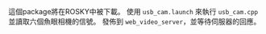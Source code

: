 這個package將在ROSKY中被下載。
使用 `usb_cam.launch` 來執行 `usb_cam.cpp` 並讀取六個魚眼相機的信號。
發佈到 `web_video_server`，並等待伺服器的回應。
